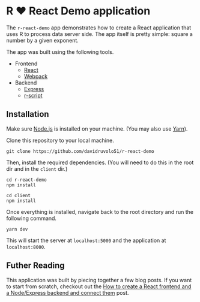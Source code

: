 # R ❤️ React Demo application

The `r-react-demo` app demonstrates how to create a React application that uses R to process data server side. The app itself is pretty simple: square a number by a given exponent.

The app was built using the following tools.

- Frontend
  - [React](https://reactjs.org)
  - [Webpack](https://webpack.js.org)
- Backend
  - [Express](https://expressjs.com)
  - [r-script](https://github.com/fridgerator/r-script)

## Installation

Make sure [Node.js](https://nodejs.org/en/) is installed on your machine. (You may also use [Yarn](https://yarnpkg.com/en/)).

Clone this repository to your local machine.

```shell
git clone https://github.com/davidruvolo51/r-react-demo
```

Then, install the required dependencies. (You will need to do this in the root dir and in the `client` dir.)

```shell
cd r-react-demo
npm install

cd client
npm install
```

Once everything is installed, navigate back to the root directory and run the following command.

```shell
yarn dev
```

This will start the server at `localhost:5000` and the application at `localhost:8000`.

## Futher Reading

This application was built by piecing together a few blog posts. If you want to start from scratch, checkout out the [How to create a React frontend and a Node/Express backend and connect them](https://www.freecodecamp.org/news/create-a-react-frontend-a-node-express-backend-and-connect-them-together-c5798926047c/) post.
